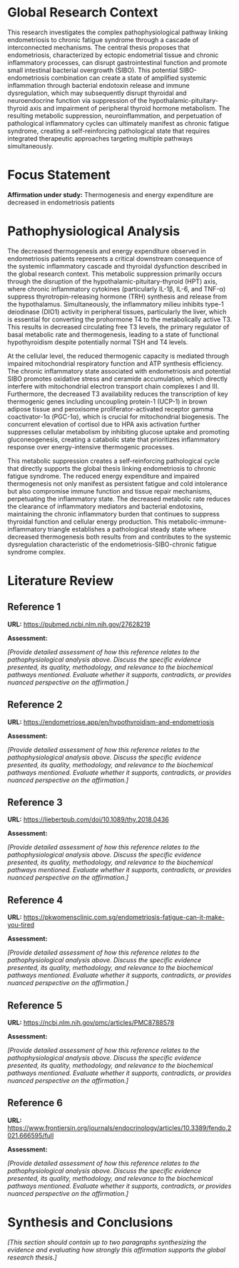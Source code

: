 # Global Research Context

This research investigates the complex pathophysiological pathway linking endometriosis to chronic fatigue syndrome through a cascade of interconnected mechanisms. The central thesis proposes that endometriosis, characterized by ectopic endometrial tissue and chronic inflammatory processes, can disrupt gastrointestinal function and promote small intestinal bacterial overgrowth (SIBO). This potential SIBO-endometriosis combination can create a state of amplified systemic inflammation through bacterial endotoxin release and immune dysregulation, which may subsequently disrupt thyroidal and neuroendocrine function via suppression of the hypothalamic-pituitary-thyroid axis and impairment of peripheral thyroid hormone metabolism. The resulting metabolic suppression, neuroinflammation, and perpetuation of pathological inflammatory cycles can ultimately manifest as chronic fatigue syndrome, creating a self-reinforcing pathological state that requires integrated therapeutic approaches targeting multiple pathways simultaneously.

# Focus Statement

**Affirmation under study:** Thermogenesis and energy expenditure are decreased in endometriosis patients

# Pathophysiological Analysis

The decreased thermogenesis and energy expenditure observed in endometriosis patients represents a critical downstream consequence of the systemic inflammatory cascade and thyroidal dysfunction described in the global research context. This metabolic suppression primarily occurs through the disruption of the hypothalamic-pituitary-thyroid (HPT) axis, where chronic inflammatory cytokines (particularly IL-1β, IL-6, and TNF-α) suppress thyrotropin-releasing hormone (TRH) synthesis and release from the hypothalamus. Simultaneously, the inflammatory milieu inhibits type-1 deiodinase (DIO1) activity in peripheral tissues, particularly the liver, which is essential for converting the prohormone T4 to the metabolically active T3. This results in decreased circulating free T3 levels, the primary regulator of basal metabolic rate and thermogenesis, leading to a state of functional hypothyroidism despite potentially normal TSH and T4 levels.

At the cellular level, the reduced thermogenic capacity is mediated through impaired mitochondrial respiratory function and ATP synthesis efficiency. The chronic inflammatory state associated with endometriosis and potential SIBO promotes oxidative stress and ceramide accumulation, which directly interfere with mitochondrial electron transport chain complexes I and III. Furthermore, the decreased T3 availability reduces the transcription of key thermogenic genes including uncoupling protein-1 (UCP-1) in brown adipose tissue and peroxisome proliferator-activated receptor gamma coactivator-1α (PGC-1α), which is crucial for mitochondrial biogenesis. The concurrent elevation of cortisol due to HPA axis activation further suppresses cellular metabolism by inhibiting glucose uptake and promoting gluconeogenesis, creating a catabolic state that prioritizes inflammatory response over energy-intensive thermogenic processes.

This metabolic suppression creates a self-reinforcing pathological cycle that directly supports the global thesis linking endometriosis to chronic fatigue syndrome. The reduced energy expenditure and impaired thermogenesis not only manifest as persistent fatigue and cold intolerance but also compromise immune function and tissue repair mechanisms, perpetuating the inflammatory state. The decreased metabolic rate reduces the clearance of inflammatory mediators and bacterial endotoxins, maintaining the chronic inflammatory burden that continues to suppress thyroidal function and cellular energy production. This metabolic-immune-inflammatory triangle establishes a pathological steady state where decreased thermogenesis both results from and contributes to the systemic dysregulation characteristic of the endometriosis-SIBO-chronic fatigue syndrome complex.

# Literature Review

## Reference 1

**URL:** https://pubmed.ncbi.nlm.nih.gov/27628219

**Assessment:**

*[Provide detailed assessment of how this reference relates to the pathophysiological analysis above. Discuss the specific evidence presented, its quality, methodology, and relevance to the biochemical pathways mentioned. Evaluate whether it supports, contradicts, or provides nuanced perspective on the affirmation.]*

## Reference 2

**URL:** https://endometriose.app/en/hypothyroidism-and-endometriosis

**Assessment:**

*[Provide detailed assessment of how this reference relates to the pathophysiological analysis above. Discuss the specific evidence presented, its quality, methodology, and relevance to the biochemical pathways mentioned. Evaluate whether it supports, contradicts, or provides nuanced perspective on the affirmation.]*

## Reference 3

**URL:** https://liebertpub.com/doi/10.1089/thy.2018.0436

**Assessment:**

*[Provide detailed assessment of how this reference relates to the pathophysiological analysis above. Discuss the specific evidence presented, its quality, methodology, and relevance to the biochemical pathways mentioned. Evaluate whether it supports, contradicts, or provides nuanced perspective on the affirmation.]*

## Reference 4

**URL:** https://pkwomensclinic.com.sg/endometriosis-fatigue-can-it-make-you-tired

**Assessment:**

*[Provide detailed assessment of how this reference relates to the pathophysiological analysis above. Discuss the specific evidence presented, its quality, methodology, and relevance to the biochemical pathways mentioned. Evaluate whether it supports, contradicts, or provides nuanced perspective on the affirmation.]*

## Reference 5

**URL:** https://ncbi.nlm.nih.gov/pmc/articles/PMC8788578

**Assessment:**

*[Provide detailed assessment of how this reference relates to the pathophysiological analysis above. Discuss the specific evidence presented, its quality, methodology, and relevance to the biochemical pathways mentioned. Evaluate whether it supports, contradicts, or provides nuanced perspective on the affirmation.]*

## Reference 6

**URL:** https://www.frontiersin.org/journals/endocrinology/articles/10.3389/fendo.2021.666595/full

**Assessment:**

*[Provide detailed assessment of how this reference relates to the pathophysiological analysis above. Discuss the specific evidence presented, its quality, methodology, and relevance to the biochemical pathways mentioned. Evaluate whether it supports, contradicts, or provides nuanced perspective on the affirmation.]*

# Synthesis and Conclusions

*[This section should contain up to two paragraphs synthesizing the evidence and evaluating how strongly this affirmation supports the global research thesis.]*

